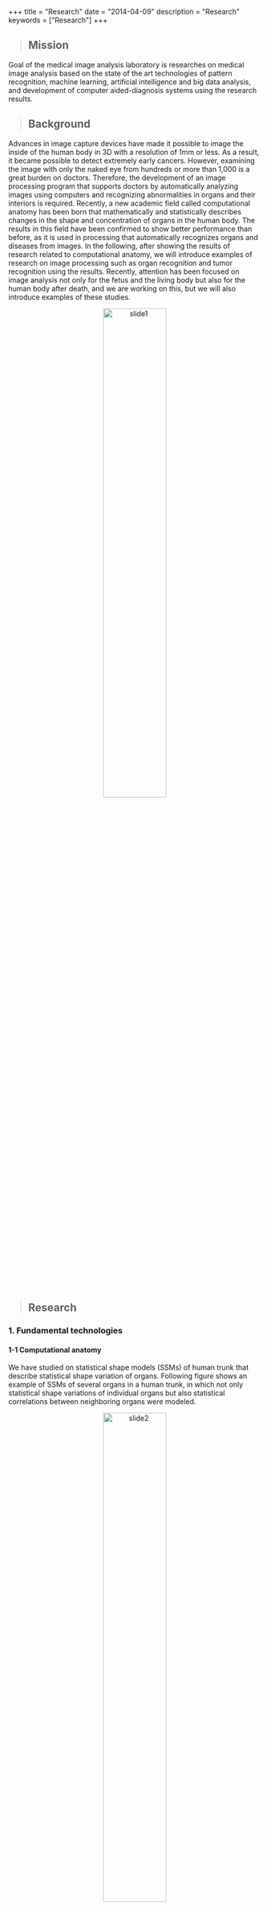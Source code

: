 +++
title = "Research"
date = "2014-04-09"
description = "Research"
keywords = ["Research"]
+++

> ## Mission

Goal of the medical image analysis laboratory is researches on medical image analysis based on the state of the art technologies of pattern recognition, machine learning, artificial intelligence and big data analysis, and development of computer aided-diagnosis systems using the research results.

> ## Background

Advances in image capture devices have made it possible to image the inside of the human body in 3D with a resolution of 1mm or less. As a result, it became possible to detect extremely early cancers. However, examining the image with only the naked eye from hundreds or more than 1,000 is a great burden on doctors. Therefore, the development of an image processing program that supports doctors by automatically analyzing images using computers and recognizing abnormalities in organs and their interiors is required. Recently, a new academic field called computational anatomy has been born that mathematically and statistically describes changes in the shape and concentration of organs in the human body. The results in this field have been confirmed to show better performance than before, as it is used in processing that automatically recognizes organs and diseases from images. In the following, after showing the results of research related to computational anatomy, we will introduce examples of research on image processing such as organ recognition and tumor recognition using the results. Recently, attention has been focused on image analysis not only for the fetus and the living body but also for the human body after death, and we are working on this, but we will also introduce examples of these studies.
<!-- ![slide1](/img/research/slide1_E.png) -->
<div align="center"><img src="/img/research/slide1_E.png"  width=50% title="slide1"></div>

> ## Research

### 1. Fundamental technologies

#### 1-1 Computational anatomy
We have studied on statistical shape models (SSMs) of human trunk that describe statistical shape variation of organs. Following figure shows an example of SSMs of several organs in a human trunk, in which not only statistical shape variations of individual organs but also statistical correlations between neighboring organs were modeled.
<!-- ![slide2](/img/research/slide2_E.jpg "Saito et al. 2013") -->
<div align="center"><img src="/img/research/slide2_E.jpg"  width=50% title="slide2"></div>

We are now extending such statistiacl model so as to describe statistical variation along time axis, resolution axis, functional axis and pathological axis in [multi-disciplinary computational anatomy project](http://wiki.tagen-compana.org/mediawiki/index.php/Main_Page)．

### 2. Applications

#### 2-1 Automated organ recognition
##### １）Single organ recognition (lung, liver, pancreas...)
Segmentation problem of organ with average shapes and without pathology has been solved. We focus on segmentation problem of organ with atypical shape and/or pathological lesion.

Segmentation with SSM is effective approach to prevent unnatural shape in segmentation of organ with pathological lesion. This figure shows graph cuts with multiple shapes, in which it successfully recognizes lung area with pathological lesion.

<!-- ![slide3](/img/research/slide3_E.jpg "Nakagomi et al., 2013") -->
<div align="center"><img src="/img/research/slide3_E.jpg"  width=50% title="slide3"></div>

We proposed a sparse modeling based approach with lesion basis for segmentation of an organ with an atypical shape and large pathological lesions.
<!-- ![slide4](/img/research/slide4_E.jpg "Umetsu et al., 2014") -->
<div align="center"><img src="/img/research/slide4_E.jpg"  width=50% title="slide4"></div>

A relaxed conditional SSM was presented to manage errors in conditions that involve an irregular shape of an organ and/or lesions. A sequentially graph cuts based segmentation algorithm with the relaxed conditional SSM was presented to show the effectiveness of such an SSM in segmentation.
<!-- ![slide5](/img/research/slide5_E.jpg "Tomoshige et al., 2014") -->
<div align="center"><img src="/img/research/slide5_E.jpg"  width=50% title="slide5"></div>

##### ２）Multi-organ segmentation
We proposed atlas guided expectation and maximization (EM) algorithm for statistical parameter estimation and maximum a posteriori (MAP) segmentation followed by multiple level sets in which overlap between neighboring level sets are minimized.
<!-- ![slide6](/img/research/slide6_E.jpg "Shimizu et al., 2007") -->
<div align="center"><img src="/img/research/slide6_E.jpg"  width=50% title="slide6"></div>

#### 2-2 Automated recognition of pathological lesions
##### １）Liver tumors in CT volume
We proposed an ensemble learning based liver tumor segmentation algorithm which was proved to be the best in the competition in conjunction with MICCAI2008.
<!-- ![slide7](/img/research/slide7_E.jpg "Narihira et al., 2013") -->
<div align="center"><img src="/img/research/slide7_E.jpg"  width=50% title="slide7"></div>

##### ２）Cerebral aneurysm in MR volume
We proposed an algorithm for cerebral aneurysm detection in MR volume. This is a collaborative research with the Univ. of Tokyo.

##### ３）Abnormal accumulation in a bone scintigram
We have studied on automated abnormal accumulation detection in a bone scintigram by collaboration with Osaka city university.

#### 2-3 Embryo analysis
We have studied on embryos of Kyoto Collection so as to model evolution process of Homo sapiens (collaboration with Kyoto Univ.)

#### 2-4 Postmortem analysis
Recently, Autopsy imaging in Japan, Virtopy in Europe have attracted many researchers, in which cause of death are estimated based on postmortem CT and/or MR volumes. We have approached this problem from the viewpoint of medical image analysis.

##### １）Bone fracture
Bone fracture is an important sign to identify cause of death. We proposed an algorithm which combines denoising autoencorder with deep convolutional neural network, to detect bone fractures in a postmortem CT volume.
<!-- ![slide8](/img/research/slide8_E.jpg) -->
<div align="center"><img src="/img/research/slide8_E.jpg"  width=50% title="slide8"></div>

##### ２）Postmortem computational anatomy and organ recognition with large deformation
We have studied on postmortem computational anatomy in which postmortem organ’s shape variation can be modeled by a postmortem SSM. Following slide shows average shapes of in-vivo and postmortem livers, where right lobe of the postmortem liver goes up due to respiratory arrest and left lobe goes down due to dilation of heart. We also developed a segmentation algorithm based on the postmortem SSM.
<!-- ![slide9](/img/research/slide9_E.jpg "Saito et al., 2013") -->
<div align="center"><img src="/img/research/slide9_E.jpg"  width=50% title="slide9"></div>

In addition, we are developing a temporal model of a postmortem CT volume by collaborating with Tokai Univ. and Hamburg Univ.

##### ３）Cause of death and postmortem time
Once postmortem organs are recognized, machine learning based algorithm estimates cause of death and postmortem time. This work is collaboration work with Yamaguchi Univ. and Fukui Univ.
